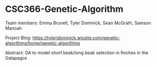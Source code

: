 # CSC366-Genetic-Algorithm
Team members: Emma Brunell, Tyler Dominick, Sean McGrath, Samson Manoah

Project Blog: https://tylerjdominick.wixsite.com/genetic-algorithms/home/genetic-algorithms

Abstract: GA to model short beak/long beak selection in finches in the Galapagos
